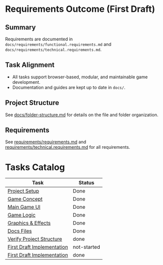 # Requirements Outcome (First Draft)

## Summary
Requirements are documented in `docs/requirements/functional.requirements.md` and `docs/requirements/technical.requirements.md`.

## Task Alignment
- All tasks support browser-based, modular, and maintainable game development.
- Documentation and guides are kept up to date in `docs/`.
## Project Structure
See [docs/folder-structure.md](folder-structure.md) for details on the file and folder organization.

## Requirements
See [requirements/requirements.md](requirements/requirements.md) and [requirements/technical.requirements.md](requirements/technical.requirements.md) for all requirements.
# Tasks Catalog

| Task | Status |
|------|--------|
| [Project Setup](tasks/T-20251001-0001-project-setup.task.md) | Done |
| [Game Concept](tasks/T-20251001-0002-game-concept.task.md) | Done |
| [Main Game UI](tasks/T-20251001-0003-main-ui.task.md) | Done |
| [Game Logic](tasks/T-20251001-0004-game-logic.task.md) | Done |
| [Graphics & Effects](tasks/T-20251001-0005-graphics-effects.task.md) | Done |
| [Docs Files](tasks/T-20251001-0006-docs-files.task.md) | Done |
| [Verify Project Structure](tasks/T-20251001-0010-verify-structure.task.md) | done |
| [First Draft Implementation](tasks/T-20251001-0011-first-draft.task.md) | not-started |
| [First Draft Implementation](tasks/T-20251001-0011-first-draft.task.md) | done |
